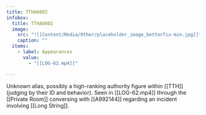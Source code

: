 ```yaml
---
title: TTHA0002
infobox:
  title: TTHA0002
  image:
    src: "![[Content/Media/Other/placeholder_image_betterfix-min.jpg]]"
    caption: ""
  items:
    - label: Appearances
      value:
        - "[[LOG-62.mp4]]"

---
```


Unknown alias, possibly a high-ranking authority figure within [[TTH]] (judging by their ID and behavior). Seen in [[LOG-62.mp4]] through the [[Private Room]] conversing with [[A992144]] regarding an incident involving [[Long String]].